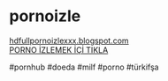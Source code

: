 # pornoizle


<a href="hdfullpornoizlexxx.blogspot.com" target="_blank">hdfullpornoizlexxx.blogspot.com</a>
<br>
<a href="hdfullpornoizlexxx.blogspot.com" target="_blank">PORNO İZLEMEK İÇİ TIKLA</a>

#pornhub #doeda #milf #porno #türkifşa
